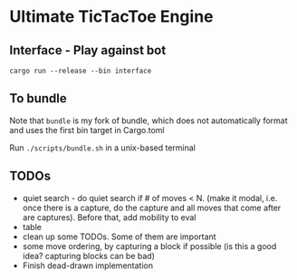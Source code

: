# Ultimate TicTacToe Engine

## Interface - Play against bot
`cargo run --release --bin interface`

## To bundle
Note that `bundle` is my fork of bundle, which does not automatically format and uses the first
bin target in Cargo.toml

Run `./scripts/bundle.sh` in a unix-based terminal

## TODOs

* quiet search - do quiet search if # of moves < N. (make it modal, i.e. once there is a capture, do the capture and all
moves that come after are captures). Before that, add mobility to eval
* table
* clean up some TODOs. Some of them are important
* some move ordering, by capturing a block if possible (is this a good idea? capturing blocks can be bad)
* Finish dead-drawn implementation